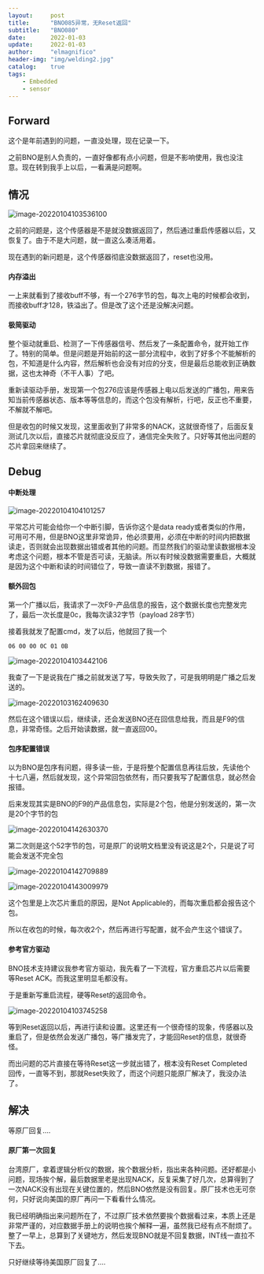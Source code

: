 ```yaml
---
layout:     post
title:      "BNO085异常，无Reset返回"
subtitle:   "BNO080"
date:       2022-01-03
update:     2022-01-03
author:     "elmagnifico"
header-img: "img/welding2.jpg"
catalog:    true
tags:
    - Embedded
    - sensor
---
```


## Forward

这个是年前遇到的问题，一直没处理，现在记录一下。

之前BNO是别人负责的，一直好像都有点小问题，但是不影响使用，我也没注意。现在转到我手上以后，一看满是问题啊。



## 情况

![image-20220104103536100](https://s2.loli.net/2022/01/04/9gJSiHtAajWoMkQ.png)

之前的问题是，这个传感器是不是就没数据返回了，然后通过重启传感器以后，又恢复了。由于不是大问题，就一直这么凑活用着。

现在遇到的新问题是，这个传感器彻底没数据返回了，reset也没用。



#### 内存溢出

一上来就看到了接收buff不够，有一个276字节的包，每次上电的时候都会收到，而接收buff才128，铁溢出了。但是改了这个还是没解决问题。



#### 极简驱动

整个驱动就重启、检测了一下传感器信号、然后发了一条配置命令，就开始工作了。特别的简单。但是问题是开始前的这一部分流程中，收到了好多个不能解析的包，不知道是什么内容，然后解析也会没有对应的分支，但是最后总能收到正确数据，这也太神奇（不干人事）了吧。



重新读驱动手册，发现第一个包276应该是传感器上电以后发送的广播包，用来告知当前传感器状态、版本等等信息的，而这个包没有解析，行吧，反正也不重要，不解就不解吧。



但是收包的时候又发现，这里面收到了非常多的NACK，这就很奇怪了，后面反复测试几次以后，直接芯片就彻底没反应了，通信完全失败了。只好等其他出问题的芯片拿回来继续了。



## Debug

#### 中断处理

![image-20220104104101257](https://s2.loli.net/2022/01/04/BZ8fEcnKbg2GST6.png)

平常芯片可能会给你一个中断引脚，告诉你这个是data ready或者类似的作用，可用可不用，但是BNO这里非常诡异，他必须要用，必须在中断的时间内把数据读走，否则就会出现数据出错或者其他的问题。而显然我们的驱动里读数据根本没考虑这个问题，根本不管是否可读，无脑读。所以有时候没数据需要重启，大概就是因为这个中断和读的时间错位了，导致一直读不到数据，报错了。



#### 额外回包

第一个广播以后，我请求了一次F9-产品信息的报告，这个数据长度也完整发完了，最后一次长度是0c，我每次读32字节（payload 28字节）

接着我就发了配置cmd，发了以后，他就回了我一个 

```
06 00 00 0C 01 0B 
```

![image-20220104103442106](https://s2.loli.net/2022/01/04/kXYuSBNf1GbyOhP.png)

我查了一下是说我在广播之前就发送了写，导致失败了，可是我明明是广播之后发送的。

![image-20220103162409630](https://s2.loli.net/2022/01/03/TXtHg8pdj7IuKv6.png)

然后在这个错误以后，继续读，还会发送BNO还在回信息给我，而且是F9的信息，非常奇怪。之后开始读数据，就一直返回00。



#### 包序配置错误

以为BNO是包序有问题，得多读一些，于是将整个配置信息再往后放，先读他个十七八遍，然后就发现，这个异常回包依然有，而只要我写了配置信息，就必然会报错。

后来发现其实是BNO的F9的产品信息包，实际是2个包，他是分别发送的，第一次是20个字节的包

![image-20220104142630370](https://s2.loli.net/2022/01/04/ir3NP2WUp5cEhBC.png)

第二次则是这个52字节的包，可是原厂的说明文档里没有说这是2个，只是说了可能会发送不完全包

![image-20220104142709889](https://s2.loli.net/2022/01/04/pylZwiF786zV9No.png)

![image-20220104143009979](https://s2.loli.net/2022/01/04/Ixv5afqmMnE48kN.png)

这个包里是上次芯片重启的原因，是Not Applicable的，而每次重启都会报告这个包。

所以在收包的时候，每次收2个，然后再进行写配置，就不会产生这个错误了。



#### 参考官方驱动

BNO技术支持建议我参考官方驱动，我先看了一下流程，官方重启芯片以后需要等Reset ACK。而我这里明显毛都没有。

于是重新写重启流程，硬等Reset的返回命令。

![image-20220104103745258](https://s2.loli.net/2022/01/04/ZXOKsiSAPMWYvEb.png)

等到Reset返回以后，再进行读和设置。这里还有一个很奇怪的现象，传感器以及重启了，但是依然会发送广播包，等广播发完了，才能回Reset的信息，就很奇怪。

而出问题的芯片直接在等待Reset这一步就出错了，根本没有Reset Completed 回传，一直等不到，那就Reset失败了，而这个问题只能原厂解决了，我没办法了。



## 解决

等原厂回复....



#### 原厂第一次回复

台湾原厂，拿着逻辑分析仪的数据，挨个数据分析，指出来各种问题。还好都是小问题，现场挨个解，最后数据里老是出现NACK，反复采集了好几次，总算得到了一次NACK没有出现在关键位置的，然后BNO依然是没有回复。原厂技术也无可奈何，只好说向美国的原厂再问一下看看什么情况。


我已经明确指出来问题所在了，不过原厂技术依然要挨个数据看过来，本质上还是非常严谨的，对应数据手册上的说明也挨个解释一遍，虽然我已经有点不耐烦了。整了一早上，总算到了关键地方，然后发现BNO就是不回复数据，INT线一直拉不下去。

只好继续等待美国原厂回复了....
